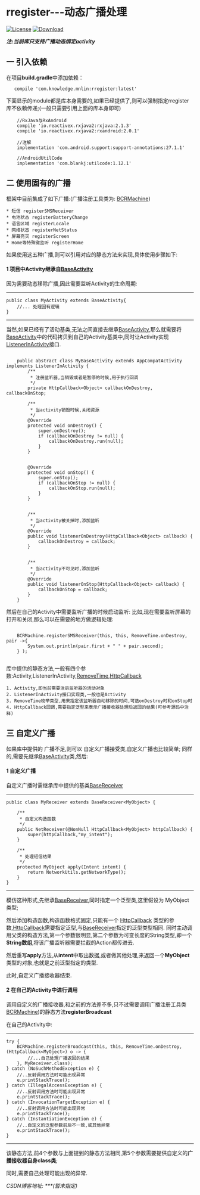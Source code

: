 # rregister---动态广播处理

[![License](https://img.shields.io/aur/license/yaourt.svg)](http://www.gnu.org/licenses/gpl-3.0.html)
[![Download](https://api.bintray.com/packages/lovingning/maven/rregister/images/download.svg)](https://bintray.com/lovingning/maven/rregister/_latestVersion)

**_注:当前库只支持广播动态绑定activity_**

## 一 引入依赖
在项目**build.gradle**中添加依赖：

```
   compile 'com.knowledge.mnlin:rregister:latest'
```

下面显示的module都是库本身需要的,如果已经提供了,则可以强制指定rregister库不依赖传递;(一般只需要引用上面的库本身即可)

```
    //RxJava与RxAndroid
    compile 'io.reactivex.rxjava2:rxjava:2.1.3'
    compile 'io.reactivex.rxjava2:rxandroid:2.0.1'

    //注解
    implementation 'com.android.support:support-annotations:27.1.1'

    //AndroidUtilCode
    implementation 'com.blankj:utilcode:1.12.1'

```

## 二 使用固有的广播

框架中目前集成了如下广播:(广播注册工具类为: [BCRMachine](./src/main/java/com/knowledge/mnlin/rregister/util/BCRMachine.java))

    * 短信 registerSMSReceiver
    * 电池状态 registerBatteryChange
    * 语言区域 registerLocale
    * 网络状态 registerNetStatus
    * 屏幕亮灭 registerScreen
    * Home等特殊键监听 registerHome

如果使用这五种广播,则可以引用对应的静态方法来实现,具体使用步骤如下:

#### 1 项目中Activity继承自[BaseActivity](./src/main/java/com/knowledge/mnlin/rregister/util/BaseActivity.java)

因为需要动态移除广播,因此需要监听Activity的生命周期:

---

    public class MyActivity extends BaseActivity{
        //... 处理固有逻辑
    }

---

当然,如果已经有了活动基类,无法之间直接去继承[BaseActivity](./src/main/java/com/knowledge/mnlin/rregister/util/BaseActivity.java),那么就需要将[BaseActivity](./src/main/java/com/knowledge/mnlin/rregister/util/BaseActivity.java)中的代码拷贝到自己的Activity基类中,同时让Activity实现[ListenerInActivity](./src/main/java/com/knowledge/mnlin/rregister/util/ListenerInActivity.java)接口.

```

    public abstract class MyBaseActivity extends AppCompatActivity implements ListenerInActivity {
        /**
         * 注册监听器,当销毁或者是暂停的时候,用于执行回调
         */
        private HttpCallback<Object> callbackOnDestroy, callbackOnStop;
                
        /**
         * 当activity销毁时候,关闭资源
         */
        @Override
        protected void onDestroy() {
            super.onDestroy();
            if (callbackOnDestroy != null) {
                callbackOnDestroy.run(null);
            }
        }
    
    
        @Override
        protected void onStop() {
            super.onStop();
            if (callbackOnStop != null) {
                callbackOnStop.run(null);
            }
        }
    
    
        /**
         * 当activity被关掉时,添加监听
         */
        @Override
        public void listenerOnDestroy(HttpCallback<Object> callback) {
            callbackOnDestroy = callback;
        }
    
    
        /**
         * 当activity不可见时,添加监听
         */
        @Override
        public void listenerOnStop(HttpCallback<Object> callback) {
            callbackOnStop = callback;
        }
    }
```  


然后在自己的Activity中需要监听广播的时候启动监听:
比如,现在需要监听屏幕的打开和关闭,那么可以在需要的地方做逻辑处理:

```

    BCRMachine.registerSMSReceiver(this, this, RemoveTime.onDestroy, pair ->{
        System.out.println(pair.first + " " + pair.second);
    } );
    
```

库中提供的静态方法,一般有四个参数:Activity,ListenerInActivity,[RemoveTime](./src/main/java/com/knowledge/mnlin/rregister/util/RemoveTime.java),[HttpCallback](./src/main/java/com/knowledge/mnlin/rregister/util/HttpCallback.java)

    1. Activity,即当前需要注册监听器的活动对象
    2. ListenerInActivity接口实现类,一般也是Activity
    3. RemoveTime枚举类型,用来指定该监听器自动移除的时间,可选onDestroy时和onStop时
    4. HttpCallback回调,需要指定泛型来表示广播接收器处理后返回的结果(可参考源码中注释)
    
## 三 自定义广播

如果库中提供的 广播不足,则可以 自定义广播接受类,自定义广播也比较简单;
同样的,需要先继承[BaseActivity](./src/main/java/com/knowledge/mnlin/rregister/util/BaseActivity.java)类,然后:

#### 1 自定义广播

自定义广播时需继承库中提供的基类[BaseReceiver](./src/main/java/com/knowledge/mnlin/rregister/util/BaseReceiver.java)

---
    public class MyReceiver extends BaseReceiver<MyObject> {
    
        /**
         * 自定义构造函数
         */
        public NetReceiver(@NonNull HttpCallback<MyObject> httpCallback) {
            super(httpCallback,"my_intent");
        }
    
        /**
         * 处理短信结果
         */
        protected MyObject apply(Intent intent) {
            return NetworkUtils.getNetworkType();
        }
    }
---
    
模仿这种形式,先继承[BaseReceiver](./src/main/java/com/knowledge/mnlin/rregister/util/BaseReceiver.java),同时指定一个泛型类,这里假设为 MyObject 类型;

然后添加构造函数,构造函数格式固定,只能有一个 [HttpCallback](./src/main/java/com/knowledge/mnlin/rregister/util/HttpCallback.java) 类型的参数,[HttpCallback](./src/main/java/com/knowledge/mnlin/rregister/util/HttpCallback.java)需要指定泛型,与[BaseReceiver](./src/main/java/com/knowledge/mnlin/rregister/util/BaseReceiver.java)指定的泛型类型相同.
同时主动调用父类的构造方法,第一个参数很明显,第二个参数为可变长度的String类型,即一个**String数组**,将该广播监听器需要拦截的Action都传进去.

然后重写**apply**方法,从**intent**中取出数据,或者做其他处理,来返回一个**MyObject**类型的对象,也就是之前泛型指定的类型.

此时,自定义广播接收器结束.

#### 2 在自己的Activity中进行调用

调用自定义的广播接收器,和之前的方法差不多,只不过需要调用广播注册工具类[BCRMachine](./src/main/java/com/knowledge/mnlin/rregister/util/BCRMachine.java))的静态方法**registerBroadcast**

在自己的Activity中:

---

    try {
        BCRMachine.registerBroadcast(this, this, RemoveTime.onDestroy, (HttpCallback<MyOject>) o -> {
            //...自己处理广播返回的结果
        }, MyReceiver.class);
    } catch (NoSuchMethodException e) {
        //..反射调用方法时可能出现异常
        e.printStackTrace();
    } catch (IllegalAccessException e) {
        //..反射调用方法时可能出现异常
        e.printStackTrace();
    } catch (InvocationTargetException e) {
        //..反射调用方法时可能出现异常
        e.printStackTrace();
    } catch (InstantiationException e) {
        //..自定义的泛型参数前后不一致,或其他异常
        e.printStackTrace();
    }

---

该静态方法,前4个参数与上面提到的静态方法相同,第5个参数需要提供自定义的**广播接收器自身class类**;

同时,需要自己处理可能出现的异常.


_CSDN博客地址: ***(暂未指定)_


    
  









